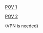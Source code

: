 [POV 1](https://streamable.com/qpn2qu?src=player-page-share)

[POV 2](https://streamable.com/4609t7?src=player-page-share)

(VPN is needed)